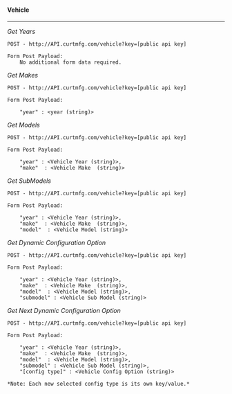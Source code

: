 #### Vehicle

---

*Get Years*

	POST - http://API.curtmfg.com/vehicle?key=[public api key]

	Form Post Payload:
		No additional form data required.


*Get Makes*

	POST - http://API.curtmfg.com/vehicle?key=[public api key]

	Form Post Payload:

		"year" : <year (string)>


*Get Models*

	POST - http://API.curtmfg.com/vehicle?key=[public api key]

	Form Post Payload:

		"year" : <Vehicle Year (string)>,
		"make"  : <Vehicle Make  (string)>

*Get SubModels*

	POST - http://API.curtmfg.com/vehicle?key=[public api key]

	Form Post Payload:

		"year" : <Vehicle Year (string)>,
		"make"  : <Vehicle Make  (string)>,
		"model"  : <Vehicle Model (string)>


*Get Dynamic Configuration Option*

	POST - http://API.curtmfg.com/vehicle?key=[public api key]

	Form Post Payload:

		"year" : <Vehicle Year (string)>,
		"make"  : <Vehicle Make  (string)>,
		"model"  : <Vehicle Model (string)>,
		"submodel" : <Vehicle Sub Model (string)>

*Get Next Dynamic Configuration Option*

	POST - http://API.curtmfg.com/vehicle?key=[public api key]

	Form Post Payload:

		"year" : <Vehicle Year (string)>,
		"make"  : <Vehicle Make  (string)>,
		"model"  : <Vehicle Model (string)>,
		"submodel" : <Vehicle Sub Model (string)>,
		"[config type]" : <Vehicle Config Option (string)>

	*Note: Each new selected config type is its own key/value.*